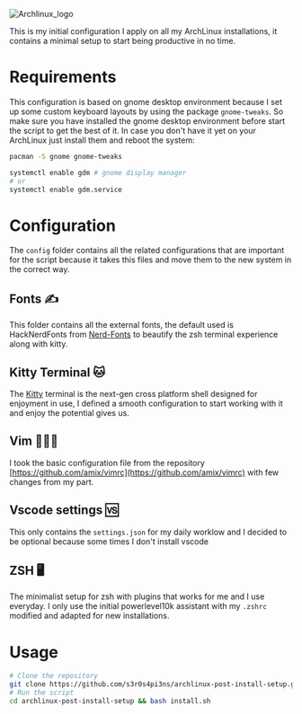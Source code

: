 ![Archlinux_logo](https://external-content.duckduckgo.com/iu/?u=https%3A%2F%2Fwww.archlinux.org%2Fstatic%2Flogos%2Farchlinux-logo-black-1200dpi.94d8489023b3.png&f=1&nofb=1&ipt=478b55c74f2437d3bcb6174d0fb5e110e3a930f8ef1e833ef3c7e151d6506b55&ipo=images)

This is my initial configuration I apply on all my ArchLinux installations, it contains a minimal setup to start being productive in no time.

# Requirements

This configuration is based on gnome desktop environment because I set up some custom keyboard layouts by using the package `gnome-tweaks`. So make sure you have installed the gnome desktop environment before start the script to get the best of it.
In case you don't have it yet on your ArchLinux just install them and reboot the system:

```bash
pacman -S gnome gnome-tweaks

systemctl enable gdm # gnome display manager
# or
systemctl enable gdm.service
```

# Configuration

The `config` folder contains all the related configurations that are important for the script because it takes this files and move them to the
new system in the correct way.

## Fonts ✍️

This folder contains all the external fonts, the default used is HackNerdFonts from [Nerd-Fonts](https://github.com/ryanoasis/nerd-fonts) to beautify the zsh terminal experience along with kitty.

## Kitty Terminal 🐱

The [Kitty](https://github.com/kovidgoyal/kitty) terminal is the next-gen cross platform shell designed for enjoyment in use, I defined a smooth configuration to start working with it and enjoy the potential gives us.

## Vim 👨🏽‍💻

I took the basic configuration file from the repository [https://github.com/amix/vimrc](https://github.com/amix/vimrc) with few changes from my part.

## Vscode settings 🆚

This only contains the `settings.json` for my daily worklow and I decided to be optional because some times I don't install vscode

## ZSH 🖥️

The minimalist setup for zsh with plugins that works for me and I use everyday. I only use the initial powerlevel10k assistant with my `.zshrc` modified and adapted for new installations.

# Usage

```bash
# Clone the repository
git clone https://github.com/s3r0s4pi3ns/archlinux-post-install-setup.git
# Run the script
cd archlinux-post-install-setup && bash install.sh
```
